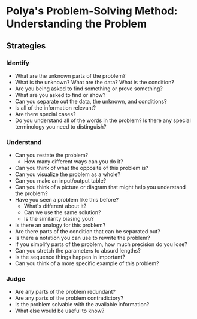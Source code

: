 # Polya's Problem-Solving Method: Understanding the Problem

## Strategies

### Identify

* What are the unknown parts of the problem?
* What is the unknown? What are the data? What is the condition?
* Are you being asked to find something or prove something?
* What are you asked to find or show?
* Can you separate out the data, the unknown, and conditions?
* Is all of the information relevant?
* Are there special cases?
* Do you understand all of the words in the problem? Is there any special terminology you need to distinguish?

### Understand

* Can you restate the problem?
  * How many different ways can you do it?
* Can you think of what the opposite of this problem is?
* Can you visualize the problem as a whole?
* Can you make an input/output table?
* Can you think of a picture or diagram that might help you understand the problem?
* Have you seen a problem like this before?
  * What's different about it?
  * Can we use the same solution?
  * Is the similarity biasing you?
* Is there an analogy for this problem?
* Are there parts of the condition that can be separated out?
* Is there a notation you can use to rewrite the problem?
* If you simplify parts of the problem, how much precision do you lose?
* Can you stretch the parameters to absurd lengths?
* Is the sequence things happen in important?
* Can you think of a more specific example of this problem?

### Judge

* Are any parts of the problem redundant?
* Are any parts of the problem contradictory?
* Is the problem solvable with the available information?
* What else would be useful to know?
